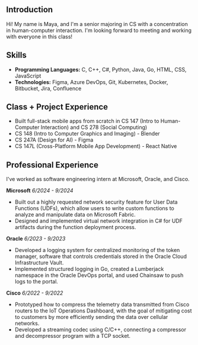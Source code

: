 ## Introduction
Hi! My name is Maya, and I'm a senior majoring in CS with a concentration in human-computer interaction. I'm looking forward to meeting and working with everyone in this class!  

## Skills
- **Programming Languages:** C, C++, C#, Python, Java, Go, HTML, CSS, JavaScript
- **Technologies:** Figma, Azure DevOps, Git, Kubernetes, Docker, Bitbucket, Jira, Confluence

## Class + Project Experience
- Built full-stack mobile apps from scratch in CS 147 (Intro to Human-Computer Interaction) and CS 278 (Social Computing)
- CS 148 (Intro to Computer Graphics and Imaging) - Blender
- CS 247A (Design for AI) - Figma
- CS 147L (Cross-Platform Mobile App Development) - React Native

## Professional Experience
I've worked as software engineering intern at Microsoft, Oracle, and Cisco. 

**Microsoft**
*6/2024 - 9/2024*
- Built out a highly requested network security feature for User Data Functions (UDFs), which allow users to write custom functions to analyze and manipulate data on Microsoft Fabric.
- Designed and implemented virtual network integration in C# for UDF artifacts during the function deployment process.

**Oracle**
*6/2023 - 9/2023*
- Developed a logging system for centralized monitoring of the token manager, software that controls credentials stored in the Oracle Cloud Infrastructure Vault.
- Implemented structured logging in Go, created a Lumberjack namespace in the Oracle DevOps portal, and used Chainsaw to push logs to the portal.

**Cisco**
*6/2022 - 9/2022*
- Prototyped how to compress the telemetry data transmitted from Cisco routers to the IoT Operations Dashboard, with the goal of mitigating cost to customers by more efficiently sending the data over cellular networks. 
- Developed a streaming codec using C/C++, connecting a compressor and decompressor program with a TCP socket.


